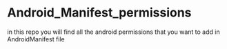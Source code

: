 # Android_Manifest_permissions
in this repo you will find all the android permissions that you want to add in AndroidManifest file

